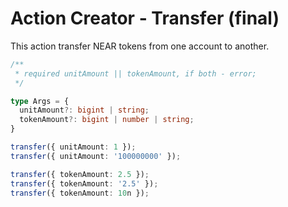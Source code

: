 # Action Creator - Transfer (final)
This action transfer NEAR tokens from one account to another.

```ts
/**
 * required unitAmount || tokenAmount, if both - error;
 */

type Args = {
  unitAmount?: bigint | string;
  tokenAmount?: bigint | number | string;
}

transfer({ unitAmount: 1 });
transfer({ unitAmount: '100000000' });

transfer({ tokenAmount: 2.5 });
transfer({ tokenAmount: '2.5' });
transfer({ tokenAmount: 10n });
```

